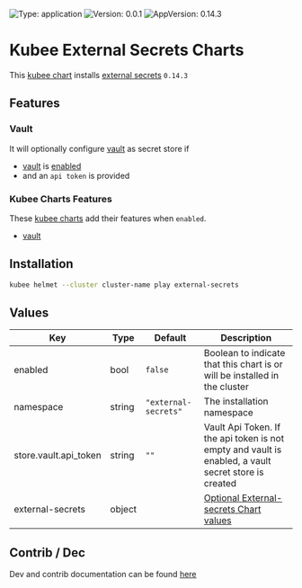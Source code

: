

[//]: # (README.md generated by gotmpl. DO NOT EDIT.)

![Type: application](https://img.shields.io/badge/Type-application-informational?style=flat-square) ![Version: 0.0.1](https://img.shields.io/badge/Version-0.0.1-informational?style=flat-square) ![AppVersion: 0.14.3](https://img.shields.io/badge/AppVersion-0.14.3-informational?style=flat-square)

# Kubee External Secrets Charts

This [kubee chart](../../docs/site/kubee-helmet-chart.md) installs [external secrets](https://external-secrets.io/latest/) `0.14.3`

## Features

### Vault
It will optionally configure [vault](../vault/README.md) as secret store if
* [vault](../vault/README.md) is [enabled](../../docs/site/chart-enabled.md)
* and an `api token` is provided

### Kubee Charts Features

  These [kubee charts](../../docs/site/kubee-helmet-chart.md) add their features when `enabled`.

* [vault](../vault/README.md)

## Installation

```bash
kubee helmet --cluster cluster-name play external-secrets
```

## Values

| Key | Type | Default | Description |
|-----|------|---------|-------------|
| enabled | bool | `false` | Boolean to indicate that this chart is or will be installed in the cluster |
| namespace | string | `"external-secrets"` | The installation namespace |
| store.vault.api_token | string | `""` | Vault Api Token. If the api token is not empty and vault is enabled, a vault secret store is created |
| external-secrets | object | | [Optional External-secrets Chart values](https://github.com/external-secrets/external-secrets/blob/v0.14.3/deploy/charts/external-secrets/values.yaml) |

## Contrib / Dec

Dev and contrib documentation can be found [here](contrib/contrib.md)


